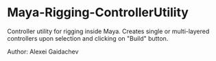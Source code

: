Maya-Rigging-ControllerUtility
==============================

Controller utility for rigging inside Maya. Creates single or multi-layered controllers upon selection and clicking on "Build" button.

Author: Alexei Gaidachev